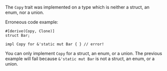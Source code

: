 The `Copy` trait was implemented on a type which is neither a struct, an 
enum, nor a union.

Erroneous code example:

```compile_fail,E0206
#[derive(Copy, Clone)]
struct Bar;

impl Copy for &'static mut Bar { } // error!
```

You can only implement `Copy` for a struct, an enum, or a union.
The previous example will fail because `&'static mut Bar`
is not a struct, an enum, or a union.
